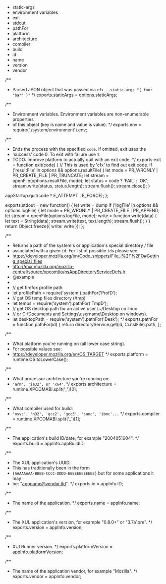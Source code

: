 <!-- This Source Code Form is subject to the terms of the Mozilla Public
   - License, v. 2.0. If a copy of the MPL was not distributed with this
   - file, You can obtain one at http://mozilla.org/MPL/2.0/. -->

* static-args
* environment variables
* exit
* stdout
* pathFor
* platform
* architecture
* compiler
* build
* id
* name
* version
* vendor

/**
 * Parsed JSON object that was passed via `cfx --static-args "{ foo: 'bar' }"`
 */
exports.staticArgs = options.staticArgs;

/**
 * Environment variables. Environment variables are non-enumerable properties
 * of this object (key is name and value is value).
 */
exports.env = require('./system/environment').env;

/**
 * Ends the process with the specified `code`. If omitted, exit uses the
 * 'success' code 0. To exit with failure use `1`.
 * TODO: Improve platform to actually quit with an exit code.
 */
exports.exit = function exit(code) {
  // This is used by 'cfx' to find out exit code.
  if ('resultFile' in options && options.resultFile) {
    let mode = PR_WRONLY | PR_CREATE_FILE | PR_TRUNCATE;
    let stream = openFile(options.resultFile, mode);
    let status = code ? 'FAIL' : 'OK';
    stream.write(status, status.length);
    stream.flush();
    stream.close();
  }

  appStartup.quit(code ? E_ATTEMPT : E_FORCE);
};

exports.stdout = new function() {
  let write = dump
  if ('logFile' in options && options.logFile) {
    let mode = PR_WRONLY | PR_CREATE_FILE | PR_APPEND;
    let stream = openFile(options.logFile, mode);
    write = function write(data) {
      let text = String(data);
      stream.write(text, text.length);
      stream.flush();
    }
  }
  return Object.freeze({ write: write });
};

/**
 * Returns a path of the system's or application's special directory / file
 * associated with a given `id`. For list of possible `id`s please see:
 * https://developer.mozilla.org/en/Code_snippets/File_I%2F%2FO#Getting_special_files
 * http://mxr.mozilla.org/mozilla-central/source/xpcom/io/nsAppDirectoryServiceDefs.h
 * @example
 *
 *    // get firefox profile path
 *    let profilePath = require('system').pathFor('ProfD');
 *    // get OS temp files directory (/tmp)
 *    let temps = require('system').pathFor('TmpD');
 *    // get OS desktop path for an active user (~/Desktop on linux
 *    // or C:\Documents and Settings\username\Desktop on windows).
 *    let desktopPath = require('system').pathFor('Desk');
 */
exports.pathFor = function pathFor(id) {
  return directoryService.get(id, Ci.nsIFile).path;
};

/**
 * What platform you're running on (all lower case string).
 * For possible values see:
 * https://developer.mozilla.org/en/OS_TARGET
 */
exports.platform = runtime.OS.toLowerCase();

/**
 * What processor architecture you're running on:
 * `'arm', 'ia32', or 'x64'`.
 */
exports.architecture = runtime.XPCOMABI.split('_')[0];

/**
 * What compiler used for build:
 * `'msvc', 'n32', 'gcc2', 'gcc3', 'sunc', 'ibmc'...`
 */
exports.compiler = runtime.XPCOMABI.split('_')[1];

/**
 * The application's build ID/date, for example "2004051604".
 */
exports.build = appInfo.appBuildID;

/**
 * The XUL application's UUID.
 * This has traditionally been in the form
 * `{AAAAAAAA-BBBB-CCCC-DDDD-EEEEEEEEEEEE}` but for some applications it may
 * be: "appname@vendor.tld".
 */
exports.id = appInfo.ID;

/**
 * The name of the application. 
 */
exports.name = appInfo.name;

/**
 * The XUL application's version, for example "0.8.0+" or "3.7a1pre".
 */
exports.version = appInfo.version;

/**
 * XULRunner version.
 */
exports.platformVersion = appInfo.platformVersion;


/**
 * The name of the application vendor, for example "Mozilla".
 */
exports.vendor = appInfo.vendor;